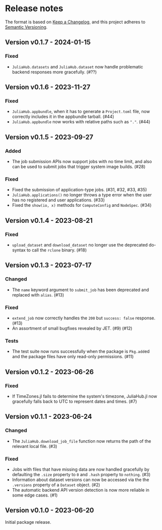 # Release notes

The format is based on [Keep a Changelog](https://keepachangelog.com/en/1.1.0/), and this project adheres to [Semantic Versioning](https://semver.org/spec/v2.0.0.html).

## Version v0.1.7 - 2024-01-15

### Fixed

* `JuliaHub.datasets` and `JuliaHub.dataset` now handle problematic backend responses more gracefully. (#??)

## Version v0.1.6 - 2023-11-27

### Fixed

* `JuliaHub.appbundle`, when it has to generate a `Project.toml` file, now correctly includes it in the appbundle tarball. (#44)
* `JuliaHub.appbundle` now works with relative paths such as `"."`. (#44)

## Version v0.1.5 - 2023-09-27

### Added

* The job submission APIs now support jobs with no time limit, and also can be used to submit jobs that trigger system image builds. (#28)

### Fixed

* Fixed the submission of application-type jobs. (#31, #32, #33, #35)
* `JuliaHub.applications()` no longer throws a type error when the user has no registered and user applications. (#33)
* Fixed the `show(io, x)` methods for `ComputeConfig` and `NodeSpec`. (#34)

## Version v0.1.4 - 2023-08-21

### Fixed

* `upload_dataset` and `download_dataset` no longer use the deprecated do-syntax to call the `rclone` binary. (#18)

## Version v0.1.3 - 2023-07-17

### Changed

* The `name` keyword argument to `submit_job` has been deprecated and replaced with `alias`. (#13)

### Fixed

* `extend_job` now correctly handles the `200` but `success: false` response. (#13)
* An assortment of small bugfixes revealed by JET. (#9) (#12)

### Tests

* The test suite now runs successfully when the package is `Pkg.add`ed and the package files have only read-only permissions. (#11)

## Version v0.1.2 - 2023-06-26

### Fixed

* If TimeZones.jl fails to determine the system's timezone, JuliaHub.jl now gracefully falls back to UTC to represent dates and times. (#7)

## Version v0.1.1 - 2023-06-24

### Changed

* The `JuliaHub.download_job_file` function now returns the path of the relevant local file. (#3)

### Fixed

* Jobs with files that have missing data are now handled gracefully by defaulting the `.size` property to `0` and `.hash` property to `nothing`. (#3)
* Information about dataset versions can now be accessed via the the `.versions` property of a `Dataset` object. (#2)
* The automatic backend API version detection is now more reliable in some edge cases. (#1)

## Version v0.1.0 - 2023-06-20

Initial package release.
